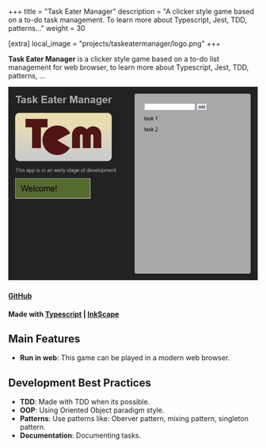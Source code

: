 +++
title = "Task Eater Manager"
description = "A clicker style game based on a to-do task management. To learn more about Typescript, Jest, TDD, patterns..."
weight = 30

[extra]
local_image = "projects/taskeatermanager/logo.png"
+++

**Task Eater Manager** is a clicker style game based on a to-do list management for web browser, to learn more about Typescript, Jest, TDD, patterns, ...

![Task Eater Manager screenshot 1](./screenshot1.jpg)

#### [GitHub](https://github.com/darellanodev/task-eater-manager)

#### Made with [Typescript](https://www.typescriptlang.org/) | [InkScape](https://www.inkscape.org/)

## Main Features

- **Run in web**: This game can be played in a modern web browser.

## Development Best Practices

- **TDD**: Made with TDD when its possible.
- **OOP**: Using Oriented Object paradigm style.
- **Patterns**: Use patterns like: Oberver pattern, mixing pattern, singleton pattern.
- **Documentation**: Documenting tasks.
